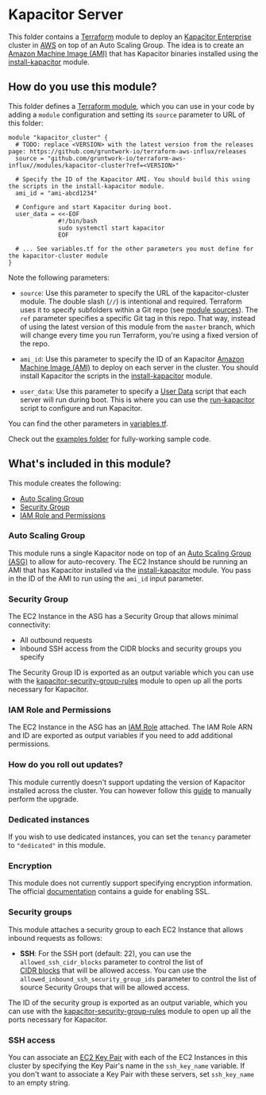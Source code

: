 # Kapacitor Server

This folder contains a [Terraform](https://www.terraform.io/) module to deploy an [Kapacitor Enterprise](
https://www.influxdata.com/time-series-platform/kapacitor/) cluster in [AWS](https://aws.amazon.com/) on top of an Auto Scaling Group. 
The idea is to create an [Amazon Machine Image (AMI)](http://docs.aws.amazon.com/AWSEC2/latest/UserGuide/AMIs.html)
that has Kapacitor binaries installed using the [install-kapacitor](
https://github.com/gruntwork-io/terraform-aws-influx/tree/master/modules/install-kapacitor) module.

## How do you use this module?

This folder defines a [Terraform module](https://www.terraform.io/docs/modules/usage.html), which you can use in your
code by adding a `module` configuration and setting its `source` parameter to URL of this folder:

```hcl
module "kapacitor_cluster" {
  # TODO: replace <VERSION> with the latest version from the releases page: https://github.com/gruntwork-io/terraform-aws-influx/releases
  source = "github.com/gruntwork-io/terraform-aws-influx//modules/kapacitor-cluster?ref=<VERSION>"

  # Specify the ID of the Kapacitor AMI. You should build this using the scripts in the install-kapacitor module.
  ami_id = "ami-abcd1234"
  
  # Configure and start Kapacitor during boot. 
  user_data = <<-EOF
              #!/bin/bash
              sudo systemctl start kapacitor
              EOF
  
  # ... See variables.tf for the other parameters you must define for the kapacitor-cluster module
}
```

Note the following parameters:

* `source`: Use this parameter to specify the URL of the kapacitor-cluster module. The double slash (`//`) is 
  intentional and required. Terraform uses it to specify subfolders within a Git repo (see [module 
  sources](https://www.terraform.io/docs/modules/sources.html)). The `ref` parameter specifies a specific Git tag in 
  this repo. That way, instead of using the latest version of this module from the `master` branch, which 
  will change every time you run Terraform, you're using a fixed version of the repo.

* `ami_id`: Use this parameter to specify the ID of an Kapacitor [Amazon Machine Image 
  (AMI)](http://docs.aws.amazon.com/AWSEC2/latest/UserGuide/AMIs.html) to deploy on each server in the cluster. You
  should install Kapacitor the scripts in the 
  [install-kapacitor](https://github.com/gruntwork-io/terraform-aws-influx/tree/master/modules/install-kapacitor) module.
  
* `user_data`: Use this parameter to specify a [User 
  Data](http://docs.aws.amazon.com/AWSEC2/latest/UserGuide/user-data.html#user-data-shell-scripts) script that each
  server will run during boot. This is where you can use the 
  [run-kapacitor](https://github.com/gruntwork-io/terraform-aws-influx/tree/master/modules/run-kapacitor) 
  script to configure and run Kapacitor. 

You can find the other parameters in [variables.tf](variables.tf).

Check out the [examples folder](https://github.com/gruntwork-io/terraform-aws-influx/tree/master/examples) for 
fully-working sample code.

## What's included in this module?

This module creates the following:

* [Auto Scaling Group](#auto-scaling-group)
* [Security Group](#security-group)
* [IAM Role and Permissions](#iam-role-and-permissions)

### Auto Scaling Group

This module runs a single Kapacitor node on top of an [Auto Scaling Group (ASG)](https://aws.amazon.com/autoscaling/) to allow for auto-recovery. The EC2
Instance should be running an AMI that has Kapacitor installed via the 
[install-kapacitor](https://github.com/gruntwork-io/terraform-aws-influx/tree/master/modules/install-kapacitor)
module. You pass in the ID of the AMI to run using the `ami_id` input parameter.


### Security Group

The EC2 Instance in the ASG has a Security Group that allows minimal connectivity:

* All outbound requests
* Inbound SSH access from the CIDR blocks and security groups you specify

The Security Group ID is exported as an output variable which you can use with the 
[kapacitor-security-group-rules](https://github.com/gruntwork-io/terraform-aws-influx/tree/master/modules/kapacitor-security-group-rules)
module to open up all the ports necessary for Kapacitor.

### IAM Role and Permissions

The EC2 Instance in the ASG has an [IAM Role](http://docs.aws.amazon.com/IAM/latest/UserGuide/id_roles.html) attached. 
The IAM Role ARN and ID are exported as output variables if you need to add additional permissions.

### How do you roll out updates?

This module currently doesn't support updating the version of Kapacitor installed across the cluster. You can however follow
this [guide](https://docs.influxdata.com/kapacitor/v1.5/administration/upgrading/) to manually perform the upgrade.

### Dedicated instances

If you wish to use dedicated instances, you can set the `tenancy` parameter to `"dedicated"` in this module. 

### Encryption

This module does not currently support specifying encryption information. The official [documentation](
https://docs.influxdata.com/enterprise_kapacitor/v1.5/administration/security/#kapacitor-enterprise-over-tls) contains a guide for enabling SSL.

### Security groups

This module attaches a security group to each EC2 Instance that allows inbound requests as follows:

* **SSH**: For the SSH port (default: 22), you can use the `allowed_ssh_cidr_blocks` parameter to control the list of   
  [CIDR blocks](https://en.wikipedia.org/wiki/Classless_Inter-Domain_Routing) that will be allowed access. You can use 
  the `allowed_inbound_ssh_security_group_ids` parameter to control the list of source Security Groups that will be 
  allowed access.
  
The ID of the security group is exported as an output variable, which you can use with the 
[kapacitor-security-group-rules](https://github.com/gruntwork-io/terraform-aws-influx/tree/master/modules/kapacitor-security-group-rules)
module to open up all the ports necessary for Kapacitor.

### SSH access

You can associate an [EC2 Key Pair](http://docs.aws.amazon.com/AWSEC2/latest/UserGuide/ec2-key-pairs.html) with each
of the EC2 Instances in this cluster by specifying the Key Pair's name in the `ssh_key_name` variable. If you don't
want to associate a Key Pair with these servers, set `ssh_key_name` to an empty string.
